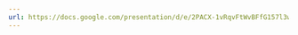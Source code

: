 ```yaml
---
url: https://docs.google.com/presentation/d/e/2PACX-1vRqvFtWvBFfG157l3wy7rqYo3W4xpbpMsmkj_vSHc3ZJPAdQ5uiBgj1NmNu7e5DNg/pub?start=false&loop=false&delayms=3000
---
```


